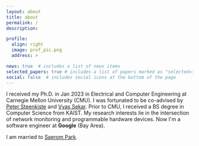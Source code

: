 ```yaml
---
layout: about
title: about
permalink: /
description:

profile:
  align: right
  image: prof_pic.png
  address: >

news: true  # includes a list of news items
selected_papers: true # includes a list of papers marked as "selected={true}"
social: false  # includes social icons at the bottom of the page
---
```


I received my Ph.D. in Jan 2023 in Electrical and Computer Engineering at Carnegie Mellon University (CMU). I was fortunated to be co-advised by [Peter Steenkiste](https://www.cs.cmu.edu/~prs/) and [Vyas Sekar](https://users.ece.cmu.edu/~vsekar/). Prior to CMU, I received a BS degree in Computer Science from KAIST. My research interests lie in the intersection of network monitoring and programmable hardware devices. Now I'm a software engineer at **Google** (Bay Area).

I am married to [Saerom Park](https://srompark.github.io/).



<!-- **I’m currently on the job market!** I’m looking for an industry position where I can have hands-on experience on large-scale (network) systems. My interests are network measurements and/or programmable network devices. -->

<!-- It's even better 

a US-based tech company where I can learn new things, tackle challenging problems, and build hyper-scale systems that have a real-world impact. Feel free to contact me! -->

<!-- 
Write your biography here. Tell the world about yourself. Link to your favorite [subreddit](http://reddit.com){:target="\_blank"}. You can put a picture in, too. The code is already in, just name your picture `prof_pic.jpg` and put it in the `img/` folder.

Put your address / P.O. box / other info right below your picture. You can also disable any these elements by editing `profile` property of the YAML header of your `_pages/about.md`. Edit `_bibliography/papers.bib` and Jekyll will render your [publications page](/al-folio/publications/) automatically.

Link to your social media connections, too. This theme is set up to use [Font Awesome icons](http://fortawesome.github.io/Font-Awesome/){:target="\_blank"} and [Academicons](https://jpswalsh.github.io/academicons/){:target="\_blank"}, like the ones below. Add your Facebook, Twitter, LinkedIn, Google Scholar, or just disable all of them. -->
